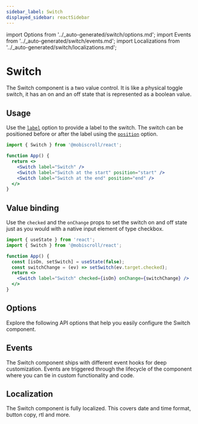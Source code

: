 ```yaml
---
sidebar_label: Switch
displayed_sidebar: reactSidebar
---
```


import Options from '../\_auto-generated/switch/options.md';
import Events from '../\_auto-generated/switch/events.md';
import Localizations from '../\_auto-generated/switch/localizations.md';

# Switch

The Switch component is a two value control. It is like a physical toggle switch, it has an on and an off state that is represented as a boolean value.

## Usage

Use the [`label`](#opt-label) option to provide a label to the switch.
The switch can be positioned before or after the label using the [`position`](#opt-position) option.

```jsx
import { Switch } from '@mobiscroll/react';

function App() {
  return <>
    <Switch label="Switch" />
    <Switch label="Switch at the start" position="start" />
    <Switch label="Switch at the end" position="end" />
  </>
}
```

## Value binding

Use the `checked` and the `onChange` props to set the switch on and off state just as you would with a native input element of type checkbox.

```jsx
import { useState } from 'react';
import { Switch } from '@mobiscroll/react';

function App() {
  const [isOn, setSwitch] = useState(false);
  const switchChange = (ev) => setSwitch(ev.target.checked);
  return <>
    <Switch label="Switch" checked={isOn} onChange={switchChange} />
  </>
}
```

<div className="option-list">

## Options
Explore the following API options that help you easily configure the Switch component.

<Options />

## Events
The Switch component ships with different event hooks for deep customization. Events are triggered through the lifecycle of the component where you can tie in custom functionality and code.

<Events />

## Localization
The Switch component is fully localized. This covers date and time format, button copy, rtl and more.

<Localizations />

</div>
